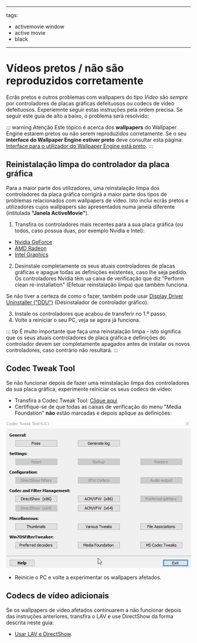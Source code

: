 - - -
tags:
  - activemovie window
  - active movie
  - black
- - -


# Vídeos pretos / não são reproduzidos corretamente

Ecrãs pretos e outros problemas com wallpapers do tipo *Vídeo* são *sempre* por controladores de placas gráficas defeituosos ou codecs de vídeo defeituosos. Experiemnte seguir estas instruções pela ordem precisa. Se seguir este guia de alto a baixo, o problema será resolvido:

::: warning
Atenção Este tópico é acerca dos **wallpapers** do Wallpaper Engine estarem pretos ou não serem reproduzidos corretamente. Se o seu **interface do Wallpaper Engine estiver preto** deve consultar esta página: [Interface para o utilizador do Wallpaper Engine está preto](/interface/broken.html#wallpaper-engine-interface-is-black).
:::

## Reinistalação limpa do controlador da placa gráfica

Para a maior parte dos utilizadores, uma reinstalação limpa dos controladores da placa gráfica corrigirá a maior parte dos tipos de problemas relacionados com wallpapers de vídeo. Isto inclui ecrãs pretos e utilizadores cujos wallpapers são apresentados numa janela diferente (intitulada **"Janela ActiveMovie"**).

1. Transfira os controladores mais recentes para a sua placa gráfica (ou todos, caso possua duas, por exemplo Nvidia e Intel):

* [Nvidia GeForce](https://www.nvidia.com/Download/index.aspx)
* [AMD Radeon](https://www.amd.com/support)
* [Intel Graphics](https://downloadcenter.intel.com/product/80939/Graphics-Drivers)

2. Desinstale completamente os seus atuais controladores de placas gráficas e apague todas as definições existentes, caso lhe seja pedido. Os controladores Nvidia têm ua caixa de verificação que diz "Perform clean re-installation" (Efetuar reinstalação limpa) que também funciona.

Se não tiver a certeza de como o fazer, também pode usar [Display Driver Uninstaller ("DDU")](https://www.guru3d.com/files-details/display-driver-uninstaller-download.html) (Desinstalador de controlador gráfico).

3. Instale os controladores que acabou de transferir no 1.º passo.
4. Volte a reiniciar o seu PC, veja se agora já funciona.

::: tip
É muito importante que faça uma reinstalação limpa - isto significa que os seus atuais controladores de placa gráfica e definições do controlador devem ser completamente apagados antes de instalar os novos controladores, caso contrário não resultará.
:::

## Codec Tweak Tool

Se não funcionar depois de fazer uma reinstalação limpa dos controladores da sua placa gráfica, experimente reiniciar os seus codecs de vídeo:

* Transfira a Codec Tweak Tool: [Clique aqui](https://www.codecguide.com/download_other.htm)
* Certifique-se de que todas as caixas de verificação do menu "Media Foundation" **não** estão marcadas e depois aplique as definições:

![Anule a seleção de todas as opções em Media Foundation](./codectweak.gif)

* Reinicie o PC e volte a experimentar os wallpapers afetados.

## Codecs de vídeo adicionais

Se os wallpapers de vídeo afetados continuarem a não funcionar depois das instruções anteriores, transfira o LAV e use DirectShow da forma descrita neste guia:

* [Usar LAV e DirectShow](/videos/lav.html).